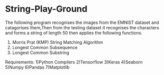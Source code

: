 # String-Play-Ground

The following program recognises the images from the EMNIST dataset and catagorises them,Then from the testing dataset it recognises the characters and forms a string of length 50 then applies the following functions.
1) Morris Prat (KMP) String Matching Algorithm
2) Longest Common Subsequence 
3) Longest Common Substring

Requirements:
1)Python Compilers
2)Tensorflow
3)Keras
4)Seaborn
5)Numpy
6)Pandas
7)Matplotlib

